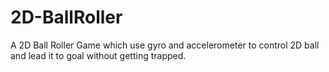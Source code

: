 # 2D-BallRoller
A 2D Ball Roller Game which use gyro and accelerometer to control 2D ball and lead it to goal without getting trapped.
